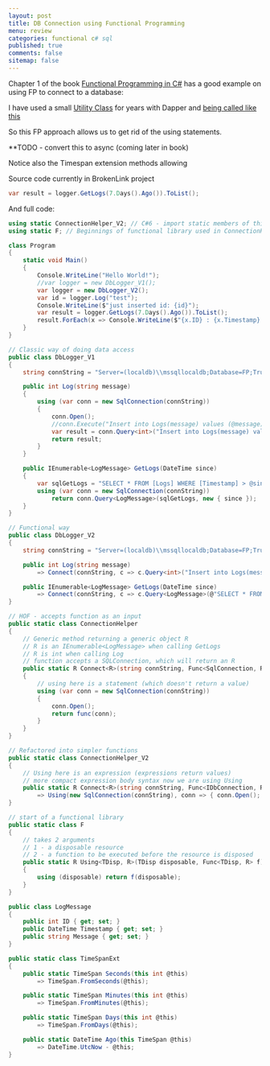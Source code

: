```yaml
---
layout: post
title: DB Connection using Functional Programming 
menu: review
categories: functional c# sql
published: true 
comments: false
sitemap: false
---
```

Chapter 1 of the book [Functional Programming in C#](https://www.manning.com/books/functional-programming-in-c-sharp) has a good example on using FP to connect to a database:  

I have used a small [Utility Class](https://github.com/djhmateer/thinkbooks/blob/master/ThinkBooksWebsite/Services/Util.cs) for years with Dapper and [being called like this](https://github.com/djhmateer/thinkbooks/blob/master/ThinkBooksWebsite/Services/BooksRepository.cs)  

So this FP approach allows us to get rid of the using statements.  

**TODO - convert this to async (coming later in book)

Notice also the Timespan extension methods allowing

Source code currently in BrokenLink project

```c#
var result = logger.GetLogs(7.Days().Ago()).ToList();
```

And full code:  

```c#
using static ConnectionHelper_V2; // C#6 - import static members of this type
using static F; // Beginnings of functional library used in ConnectionHelper_V2

class Program
{
    static void Main()
    {
        Console.WriteLine("Hello World!");
        //var logger = new DbLogger_V1();
        var logger = new DbLogger_V2();
        var id = logger.Log("test");
        Console.WriteLine($"just inserted id: {id}");
        var result = logger.GetLogs(7.Days().Ago()).ToList();
        result.ForEach(x => Console.WriteLine($"{x.ID} : {x.Timestamp} : {x.Message}"));
    }
}

// Classic way of doing data access
public class DbLogger_V1
{
    string connString = "Server=(localdb)\\mssqllocaldb;Database=FP;Trusted_Connection=True;MultipleActiveResultSets=true";

    public int Log(string message)
    {
        using (var conn = new SqlConnection(connString))
        {
            conn.Open();
            //conn.Execute("Insert into Logs(message) values (@message)", new { message });
            var result = conn.Query<int>("Insert into Logs(message) values (@message); SELECT CAST(SCOPE_IDENTITY() as int)", new { message }).Single();
            return result;
        }
    }

    public IEnumerable<LogMessage> GetLogs(DateTime since)
    {
        var sqlGetLogs = "SELECT * FROM [Logs] WHERE [Timestamp] > @since";
        using (var conn = new SqlConnection(connString))
            return conn.Query<LogMessage>(sqlGetLogs, new { since });
    }
}

// Functional way
public class DbLogger_V2
{
    string connString = "Server=(localdb)\\mssqllocaldb;Database=FP;Trusted_Connection=True;MultipleActiveResultSets=true";

    public int Log(string message)
        => Connect(connString, c => c.Query<int>("Insert into Logs(message) values (@message);SELECT CAST(SCOPE_IDENTITY() as int)", new { message }).Single());

    public IEnumerable<LogMessage> GetLogs(DateTime since)
        => Connect(connString, c => c.Query<LogMessage>(@"SELECT * FROM [Logs] WHERE [Timestamp] > @since", new { since }));
}

// HOF - accepts function as an input
public static class ConnectionHelper
{
    // Generic method returning a generic object R
    // R is an IEnumerable<LogMessage> when calling GetLogs
    // R is int when calling Log
    // function accepts a SQLConnection, which will return an R
    public static R Connect<R>(string connString, Func<SqlConnection, R> func)
    {
        // using here is a statement (which doesn't return a value)
        using (var conn = new SqlConnection(connString))
        {
            conn.Open();
            return func(conn);
        }
    }
}

// Refactored into simpler functions
public static class ConnectionHelper_V2
{
    // Using here is an expression (expressions return values)
    // more compact expression body syntax now we are using Using
    public static R Connect<R>(string connString, Func<IDbConnection, R> func)
        => Using(new SqlConnection(connString), conn => { conn.Open(); return func(conn); });
}

// start of a functional library
public static class F
{
    // takes 2 arguments 
    // 1 - a disposable resource
    // 2 - a function to be executed before the resource is disposed
    public static R Using<TDisp, R>(TDisp disposable, Func<TDisp, R> f) where TDisp : IDisposable
    {
        using (disposable) return f(disposable);
    }
}

public class LogMessage
{
    public int ID { get; set; }
    public DateTime Timestamp { get; set; }
    public string Message { get; set; }
}

public static class TimeSpanExt
{
    public static TimeSpan Seconds(this int @this)
        => TimeSpan.FromSeconds(@this);

    public static TimeSpan Minutes(this int @this)
        => TimeSpan.FromMinutes(@this);

    public static TimeSpan Days(this int @this)
        => TimeSpan.FromDays(@this);

    public static DateTime Ago(this TimeSpan @this)
        => DateTime.UtcNow - @this;
}
```
